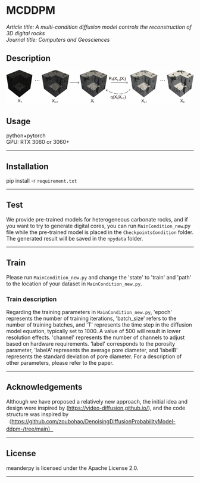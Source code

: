 # MCDDPM
_Article title: A multi-condition diffusion model controls the reconstruction of 3D digital rocks_  
_Journal title: Computers and Geosciences_
## Description
![MCDDPM](https://github.com/luoxinggyyy/MCDDPM/blob/main/22.png)
##  Usage
python+pytorch  
GPU: RTX 3060 or 3060+

---
## Installation
   pip install -r `requirement.txt`
   
---
## Test
   We provide pre-trained models for heterogeneous carbonate rocks, and if you want to try to generate digital cores, you can run `MainCondition_new`.py file while the pre-trained model is placed in the `CheckpointsCondition` folder.  
The generated result will be saved in the `npydata` folder.

---
## Train
  Please run `MainCondition_new.py` and change the 'state' to 'train' and 'path' to the location of your dataset in `MainCondition_new.py`.
### Train description
   Regarding the training parameters in `MainCondition_new.py`, 'epoch' represents the number of training iterations, 'batch_size' refers to the number of training batches, and 'T' represents the time step in the diffusion model equation, typically set to 1000. A value of 500 will result in lower resolution effects. 'channel' represents the number of channels to adjust based on hardware requirements. 'label' corresponds to the porosity parameter, 'labelA' represents the average pore diameter, and 'labelB' represents the standard deviation of pore diameter. For a description of other parameters, please refer to the paper.
   
---
## Acknowledgements
   Although we have proposed a relatively new approach, the initial idea and design were inspired by (https://video-diffusion.github.io/), and the code structure was inspired by （https://github.com/zoubohao/DenoisingDiffusionProbabilityModel-ddpm-/tree/main）
   
---
## License
   meanderpy is licensed under the Apache License 2.0.
   
---


